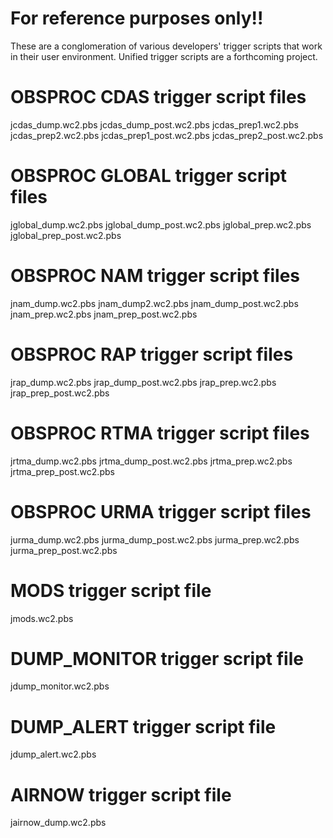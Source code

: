 # For reference purposes only!!
These are a conglomeration of various developers' trigger scripts that work in their user environment. Unified trigger scripts are a forthcoming project.

# OBSPROC CDAS trigger script files
jcdas_dump.wc2.pbs
jcdas_dump_post.wc2.pbs
jcdas_prep1.wc2.pbs
jcdas_prep2.wc2.pbs
jcdas_prep1_post.wc2.pbs
jcdas_prep2_post.wc2.pbs


# OBSPROC GLOBAL trigger script files
jglobal_dump.wc2.pbs
jglobal_dump_post.wc2.pbs
jglobal_prep.wc2.pbs
jglobal_prep_post.wc2.pbs


# OBSPROC NAM trigger script files
jnam_dump.wc2.pbs
jnam_dump2.wc2.pbs
jnam_dump_post.wc2.pbs
jnam_prep.wc2.pbs
jnam_prep_post.wc2.pbs


# OBSPROC RAP trigger script files
jrap_dump.wc2.pbs
jrap_dump_post.wc2.pbs
jrap_prep.wc2.pbs
jrap_prep_post.wc2.pbs


# OBSPROC RTMA trigger script files
jrtma_dump.wc2.pbs
jrtma_dump_post.wc2.pbs
jrtma_prep.wc2.pbs
jrtma_prep_post.wc2.pbs


# OBSPROC URMA trigger script files
jurma_dump.wc2.pbs
jurma_dump_post.wc2.pbs
jurma_prep.wc2.pbs
jurma_prep_post.wc2.pbs


# MODS trigger script file
jmods.wc2.pbs


# DUMP_MONITOR trigger script file
jdump_monitor.wc2.pbs


# DUMP_ALERT trigger script file
jdump_alert.wc2.pbs

# AIRNOW trigger script file
jairnow_dump.wc2.pbs
